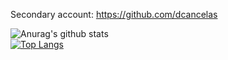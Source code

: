 Secondary account: https://github.com/dcancelas

![Anurag's github stats](https://github-readme-stats.vercel.app/api?username=Kioraga&show_icons=true&theme=radical)
<br/>
[![Top Langs](https://github-readme-stats.vercel.app/api/top-langs/?username=Kioraga&theme=radical)](https://github.com/anuraghazra/github-readme-stats)
